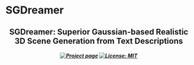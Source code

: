 # SGDreamer
<h2 align="center">SGDreamer: Superior Gaussian-based Realistic 3D Scene Generation from Text Descriptions</h2>

<h5 align="center">

<!-- [![arXiv](https://img.shields.io/badge/ArXiv-2310.11784-b31b1b.svg?logo=arXiv)]() -->
[![Project page](https://img.shields.io/badge/Project-Page-brightgreen)]()
[![License: MIT](https://img.shields.io/badge/License-MIT-yellow.svg)](https://github.com/ZhenyuSun-Walker/DreamGaussian/blob/main/LICENSE) 
